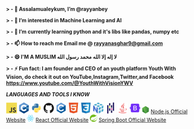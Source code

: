 

**> - 👋 **Assalamualeykum, I’m @rayyanbey****

**> - 👀 I’m interested in Machine Learning and AI**

**> - 🌱 I’m currently learning python and it's libs like pandas, numpy etc**

**> - 📫 How to reach me Email me @ rayyanasghar9@gmail.com**

**> - 😄 I'M A MUSLIM لا إله إلا الله محمد رسول الله**

**> - ⚡ Fun fact: I am founder and CEO of an youth platform Youth With Vision, do check it out on YouTube,Instagram,Twitter,and Facebook  https://www.youtube.com/@YouthWithVisionYWV**


**_LANGUAGES AND TOOLS I KNOW_**

<img src="https://raw.githubusercontent.com/devicons/devicon/master/icons/javascript/javascript-original.svg" alt="JavaScript" width="30" height="30"> <img src="https://raw.githubusercontent.com/devicons/devicon/master/icons/cplusplus/cplusplus-original.svg" alt="C++" width="30" height="30">
<img src="https://raw.githubusercontent.com/devicons/devicon/master/icons/python/python-original.svg" alt="Python" width="30" height="30">
<img src="https://raw.githubusercontent.com/devicons/devicon/master/icons/github/github-original.svg" alt="GitHub" width="30" height="30">
<img src="https://raw.githubusercontent.com/devicons/devicon/master/icons/c/c-original.svg" alt="C" width="30" height="30">
<img src="https://raw.githubusercontent.com/devicons/devicon/master/icons/html5/html5-original.svg" alt="HTML" width="30" height="30">
<img src="https://raw.githubusercontent.com/devicons/devicon/master/icons/css3/css3-original.svg" alt="CSS" width="30" height="30">
<img src="https://raw.githubusercontent.com/devicons/devicon/master/icons/numpy/numpy-original.svg" alt="NumPy" width="30" height="30">
<img src="https://raw.githubusercontent.com/devicons/devicon/master/icons/pandas/pandas-original.svg" alt="Pandas" width="30" height="30">
<img src="https://raw.githubusercontent.com/devicons/devicon/master/icons/java/java-plain.svg" alt="Java" width="30" height="30">
<img src="https://raw.githubusercontent.com/devicons/devicon/master/icons/bootstrap/bootstrap-plain.svg" alt="Bootstrap" width="30" height="30">
<img src="https://raw.githubusercontent.com/devicons/devicon/master/icons/nodejs/nodejs-original.svg" alt="Node.js" width="20" height="20"> [Node.js Official Website](https://nodejs.org/)
 <img src="https://raw.githubusercontent.com/devicons/devicon/master/icons/react/react-original.svg" alt="React" width="20" height="20"> [React Official Website](https://reactjs.org/)
 <img src="https://raw.githubusercontent.com/devicons/devicon/master/icons/spring/spring-original.svg" alt="Spring Boot" width="20" height="20"> [Spring Boot Official Website](https://spring.io/projects/spring-boot)




